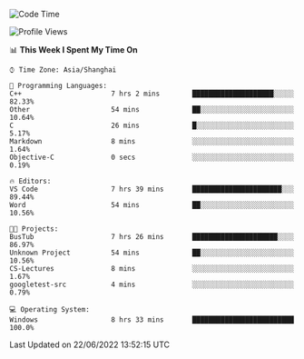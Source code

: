 <!--START_SECTION:waka-->
![Code Time](http://img.shields.io/badge/Code%20Time-134%20hrs%2058%20mins-blue)

![Profile Views](http://img.shields.io/badge/Profile%20Views-0-blue)

📊 **This Week I Spent My Time On** 

```text
⌚︎ Time Zone: Asia/Shanghai

💬 Programming Languages: 
C++                      7 hrs 2 mins        ████████████████████░░░░░   82.33% 
Other                    54 mins             ██░░░░░░░░░░░░░░░░░░░░░░░   10.64% 
C                        26 mins             █░░░░░░░░░░░░░░░░░░░░░░░░   5.17% 
Markdown                 8 mins              ░░░░░░░░░░░░░░░░░░░░░░░░░   1.64% 
Objective-C              0 secs              ░░░░░░░░░░░░░░░░░░░░░░░░░   0.19%

🔥 Editors: 
VS Code                  7 hrs 39 mins       ██████████████████████░░░   89.44% 
Word                     54 mins             ██░░░░░░░░░░░░░░░░░░░░░░░   10.56%

🐱‍💻 Projects: 
BusTub                   7 hrs 26 mins       █████████████████████░░░░   86.97% 
Unknown Project          54 mins             ██░░░░░░░░░░░░░░░░░░░░░░░   10.56% 
CS-Lectures              8 mins              ░░░░░░░░░░░░░░░░░░░░░░░░░   1.67% 
googletest-src           4 mins              ░░░░░░░░░░░░░░░░░░░░░░░░░   0.79%

💻 Operating System: 
Windows                  8 hrs 33 mins       █████████████████████████   100.0%

```


 Last Updated on 22/06/2022 13:52:15 UTC
<!--END_SECTION:waka-->